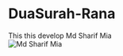 # DuaSurah-Rana

This this develop Md Sharif Mia </br>
![Md Sharif Mia](https://user-images.githubusercontent.com/46758894/110600579-48c38d80-81ae-11eb-9fdd-e1f87624cc0c.jpg)
